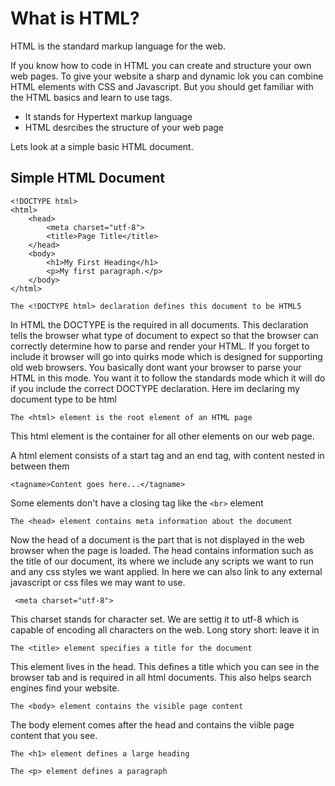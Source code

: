# What is HTML?

HTML is the standard markup language for the web. 

If you know how to code in HTML you can create and structure your own web pages. To give your website a sharp and dynamic lok you can combine HTML elements with CSS and Javascript. But you should get familiar with the HTML basics and learn to use tags.

- It stands for Hypertext markup language
- HTML desrcibes the structure of your web page

Lets look at a simple basic HTML document.

## Simple HTML Document
```
<!DOCTYPE html>
<html>
    <head>
        <meta charset="utf-8">
        <title>Page Title</title>
    </head>
    <body>
        <h1>My First Heading</h1>
        <p>My first paragraph.</p>
    </body>
</html>
```

```
The <!DOCTYPE html> declaration defines this document to be HTML5
```
In HTML the DOCTYPE is the required in all documents. 
This declaration tells the browser what type of document to expect so that the browser can correctly determine how to parse and render your HTML. If you forget to include it browser will go into quirks mode which is designed for supporting old web browsers. You basically dont want your browser to parse your HTML in this mode. You want it to follow the standards mode which it will do if you include the correct DOCTYPE declaration. Here im declaring my document type to be html

```
The <html> element is the root element of an HTML page
```
This html element is the container for all other elements on our web page. 

A html element consists of a start tag and an end tag, with content nested in between them
```
<tagname>Content goes here...</tagname>
```
Some elements don't have a closing tag like the ```<br>``` element

```
The <head> element contains meta information about the document
```
Now the head of a document is the part that is not displayed in the web browser when the page is loaded. The head contains information such as the title of our document, its where we include any scripts we want to run and any css styles we want applied. In here we can also link to any external javascript or css files we may want to use.

```
 <meta charset="utf-8">
```
This charset stands for character set. We are settig it to utf-8 which is capable of encoding all characters on the web. Long story short: leave it in

```
The <title> element specifies a title for the document
```
This element lives in the head. This defines a title which you can see in the browser tab and is required in all html documents. This also helps search engines find your website.

```
The <body> element contains the visible page content
```
The body element comes after the head  and contains the viible page content that you see.

```
The <h1> element defines a large heading
```

```
The <p> element defines a paragraph
```